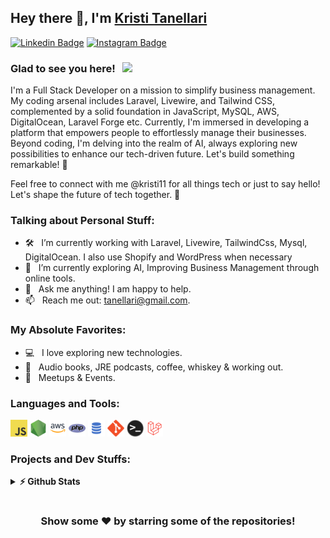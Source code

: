 ## Hey there 👋, I'm [Kristi Tanellari](https://github.com/kristi11/)

[![Linkedin Badge](https://img.shields.io/badge/-LinkedIn-0e76a8?style=flat-square&logo=Linkedin&logoColor=white)](https://linkedin.com/in//kristi-tanellari)
[![Instagram Badge](https://img.shields.io/badge/-Instagram-e4405f?style=flat-square&logo=Instagram&logoColor=white)](https://instagram.com/kristitanellari/)

### Glad to see you here! &nbsp; ![](https://visitor-badge.glitch.me/badge?page_id=kristi11.kristi11&style=flat-square&color=0088cc)

I'm a Full Stack Developer on a mission to simplify business management. My coding arsenal includes Laravel, Livewire, and Tailwind CSS, complemented by a solid foundation in JavaScript, MySQL, AWS, DigitalOcean, Laravel Forge etc. Currently, I'm immersed in developing a platform that empowers people to effortlessly manage their businesses. Beyond coding, I'm delving into the realm of AI, always exploring new possibilities to enhance our tech-driven future. Let's build something remarkable! 🚀

Feel free to connect with me @kristi11 for all things tech or just to say hello! Let's shape the future of tech together. 🌟

### Talking about Personal Stuff:

- 🛠 &nbsp; I’m currently working with Laravel, Livewire, TailwindCss, Mysql, DigitalOcean. I also use Shopify and WordPress when necessary
- 🚀 &nbsp; I’m currently exploring AI, Improving Business Management through online tools.
- 💬 &nbsp; Ask me anything! I am happy to help.
- 📫 &nbsp; Reach me out: tanellari@gmail.com.

### My Absolute Favorites:

- 💻 &nbsp; I love exploring new technologies.
- 📰 &nbsp; Audio books, JRE podcasts, coffee, whiskey & working out.
- 🍕 &nbsp; Meetups & Events.

### Languages and Tools:

<code><img height="27" src="https://raw.githubusercontent.com/github/explore/80688e429a7d4ef2fca1e82350fe8e3517d3494d/topics/javascript/javascript.png" alt="javascript"></code>
<code><img height="27" src="https://raw.githubusercontent.com/github/explore/80688e429a7d4ef2fca1e82350fe8e3517d3494d/topics/nodejs/nodejs.png" alt="nodejs"></code>
<code><img height="27" src="https://raw.githubusercontent.com/github/explore/80688e429a7d4ef2fca1e82350fe8e3517d3494d/topics/aws/aws.png" alt="aws"></code>
<code><img height="27" src="https://raw.githubusercontent.com/github/explore/80688e429a7d4ef2fca1e82350fe8e3517d3494d/topics/php/php.png" alt="php"></code>
<code><img height="27" src="https://raw.githubusercontent.com/github/explore/80688e429a7d4ef2fca1e82350fe8e3517d3494d/topics/sql/sql.png" alt="sql"></code>
<code><img height="27" src="https://raw.githubusercontent.com/devicons/devicon/master/icons/git/git-original.svg" alt="git"></code>
<code><img height="27" src="https://raw.githubusercontent.com/github/explore/80688e429a7d4ef2fca1e82350fe8e3517d3494d/topics/terminal/terminal.png" alt="terminal"></code>
<code><img height="27" src="https://raw.githubusercontent.com/github/explore/80688e429a7d4ef2fca1e82350fe8e3517d3494d/topics/laravel/laravel.png" alt="laravel"></code>

### Projects and Dev Stuffs:

<details>
  <summary><b>⚡ Github Stats</b></summary>

  <br />
  <img height="180em" src="https://github-readme-stats.vercel.app/api?username=kristi11&show_icons=true&hide_border=true&&count_private=true&include_all_commits=true" />
  <img height="180em" src="https://github-readme-stats.vercel.app/api/top-langs/?username=kristi11&exclude_repo=KNN-Image-Classification&show_icons=true&hide_border=true&layout=compact&langs_count=8"/>
</details>

<!---
<details>
  <summary><b>☄️ Github Streaks</b></summary>

  <br />
  <img height="180em" src="https://github-readme-streak-stats.herokuapp.com/?user=kristi11&hide_border=true" />
</details>

<details>
  <br />
  <summary><b>⚙️ Things I use to get stuff done</b></summary>
  	<ul>
  	    <li><b>OS:</b> Windows 10</li>
  	    <li><b>Browser: </b> Chrome</li>
	    <li><b>Terminal: </b> Git Bash</li>
	    <li><b>Code Editor:</b> PhpStorm - The best editor out there</li>
 	    <li><b>Other Tools:</b> Laravel Forge, Xampp</li>
	    <li><b>To Stay Updated:</b> Twitter, Product Hunt and Laravel News</li>
	</ul>
</details>
--->
#

<div align="center">

### Show some ❤️ by starring some of the repositories!

</div>
<!---
kristi11/kristi11 is a ✨ special ✨ repository because its `README.md` (this file) appears on your GitHub profile.
You can click the Preview link to take a look at your changes.
--->

